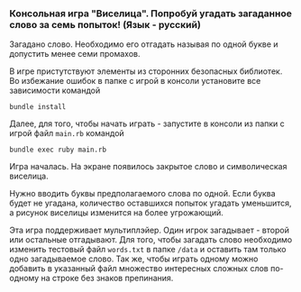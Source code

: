 ### Консольная игра "Виселица". Попробуй угадать загаданное слово за семь попыток! (Язык - русский)

Загадано слово. Необходимо его отгадать называя по одной букве и допустить менее семи промахов.

В игре пристутствуют элементы из сторонних безопасных библиотек. Во избежание ошибок в папке с игрой в консоли установите все зависимости командой 
```
bundle install
```

Далее, для того, чтобы начать играть - запустите в консоли из папки с игрой файл `main.rb` командой
```
bundle exec ruby main.rb
```
Игра началась. На экране появилось закрытое слово и символическая виселица. 

Нужно вводить буквы предполагаемого слова по одной. Если буква будет не угадана, количество оставшихся попыток угадать уменьшится, а рисунок виселицы изменится на более угрожающий. 

Эта игра поддерживает мультиплэйер. Один игрок загадывает - второй или остальные отгадывают. Для того, чтобы загадать слово необходимо изменить тестовый файл `words.txt` в папке `/data` и оставить там только одно загадываемое слово. Так же, чтобы играть одному можно добавить в указанный файл множество интересных сложных слов по-одному на строке без знаков препинания.
